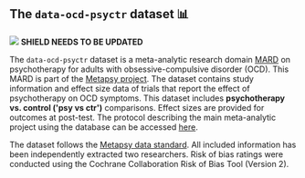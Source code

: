 ## **The `data-ocd-psyctr` dataset** 📊 

[<img src="https://img.shields.io/badge/DOI-10.5281%2Fzenodo.8364508-blue">](https://doi.org/10.5281/zenodo.8364508) **SHIELD NEEDS TO BE UPDATED**

The `data-ocd-psyctr` dataset is a meta-analytic research domain [MARD](https://docs.metapsy.org/uploads/ebmental-2022-300509.pdf) on psychotherapy for adults with obsessive-compulsive disorder (OCD). This MARD is part of the  [Metapsy project](https://www.metapsy.org/). The dataset contains study information and effect size data of trials that report the effect of psychotherapy on OCD symptoms. This dataset includes **psychotherapy vs. control ('psy vs ctr')** comparisons. Effect sizes are provided for outcomes at post-test. The protocol describing the main meta-analytic project using the database can be accessed [here](https://archive.org/details/osf-registrations-n3rxf-v1!).

The dataset follows the [Metapsy data standard](https://docs.metapsy.org/data-preparation/format/). All included information has been independently extracted two researchers. Risk of bias ratings were conducted using the Cochrane Collaboration Risk of Bias Tool (Version 2).

